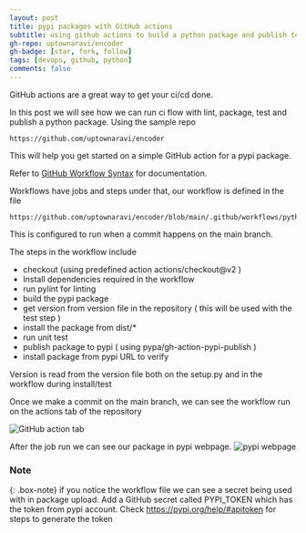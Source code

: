 ```yaml
---
layout: post
title: pypi packages with GitHub actions
subtitle: using github actions to build a python package and publish to pypi
gh-repo: uptownaravi/encoder
gh-badge: [star, fork, follow]
tags: [devops, github, python]
comments: false
---
```


GitHub actions are a great way to get your ci/cd done.

In this post we will see how we can run ci flow with lint, package, test and publish a python package. Using the sample repo 
```
https://github.com/uptownaravi/encoder
```
This will help you get started on a simple GitHub action for a pypi package.

Refer to [GitHub Workflow Syntax](https://docs.github.com/en/actions/learn-github-actions/workflow-syntax-for-github-actions) for documentation.

Workflows have jobs and steps under that, our workflow is defined in the file 
```
https://github.com/uptownaravi/encoder/blob/main/.github/workflows/pythonaction.yml
```

This is configured to run when a commit happens on the main branch.

The steps in the workflow include 
* checkout (using predefined action actions/checkout@v2 )
* Install dependencies required in the workflow
* run pylint for linting
* build the pypi package
* get version from version file in the repository ( this will be used with the test step )
* install the package from dist/*
* run unit test
* publish package to pypi ( using pypa/gh-action-pypi-publish )
* install package from pypi URL to verify

Version is read from the version file both on the setup.py and in the workflow during install/test

Once we make a commit on the main branch, we can see the workflow run on the actions tab of the repository

![GitHub action tab](https://dev-to-uploads.s3.amazonaws.com/uploads/articles/okjot2qx6jjsovv72es5.png)

After the job run we can see our package in pypi webpage. 
![pypi webpage](https://dev-to-uploads.s3.amazonaws.com/uploads/articles/nvf78mqlan7iyfupklu7.png)


### Note
{: .box-note} if you notice the workflow file we can see a secret being used with in package upload. Add a GitHub secret called  PYPI_TOKEN which has the token from pypi account. Check https://pypi.org/help/#apitoken for steps to generate the token
